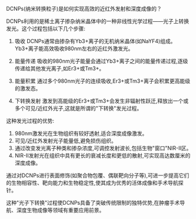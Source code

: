 DCNPs(纳米转换粒子)是如何实现高效的近红外发射和深度成像的？

DCNPs利用的是稀土离子掺杂纳米晶体中的一种非线性光学过程——光子上转换发光。这个过程包括以下几个步骤:

1) 吸收
DCNPs通常由掺杂有Yb3+离子的无机纳米晶体(如NaYF4)组成。Yb3+离子能高效吸收980nm左右的近红外激发光。

2) 能量传递
吸收的980nm光子能量会通过Yb3+离子之间的能量传递过程,逐级传递给其他发光离子,如Er3+或Tm3+。

3) 能量积累
通过多个980nm光子的连续吸收,Er3+或Tm3+离子会积累更高能级的激发态。

4) 下转换发射
激发到高能级的Er3+或Tm3+会发生非辐射性跃迁,释放出一个或多个可见/近红外光子,这就是所谓的"下转换"发光过程。

这种发光过程的优势:
1) 980nm激发光在生物组织有较好透射,适合深度成像激发。
2) 可见/近红外发射光子能量低,避免损伤组织。
3) 通过改变发光离子种类和掺杂浓度,可调控发射波长,包括生物"窗口"NIR-II区。
4) NIR-II发射光在组织中具有更长的衰减长度和更低的散射,可实现高达数厘米的深度成像。

通过对DCNPs进行表面修饰(如聚合物包覆、偶联靶向分子等),可进一步提高它们的生物相容性、靶向能力和生物稳定性,使其成为优秀的活体成像和手术导航探针。

这种"光子下转换"过程使DCNPs具备了突破传统限制的独特优势,在肿瘤手术导航、深度生物成像等领域有重要应用前景。